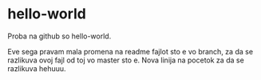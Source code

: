 # hello-world

Proba na github so hello-world.

Eve sega pravam mala promena na readme fajlot sto e vo branch, za da se razlikuva ovoj fajl od toj vo master sto e.
Nova linija na pocetok za da se razlikuva hehuuu.

